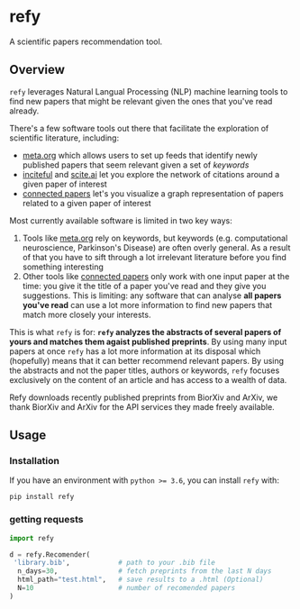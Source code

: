 # refy
A scientific papers recommendation tool.

## Overview
`refy` leverages Natural Langual Processing (NLP) machine learning tools to find new papers that might be relevant given the ones that you've read already. 

There's a few software tools out there that facilitate the exploration of scientific literature, including:
* [meta.org](https://www.meta.org/) which allows users to set up feeds that identify newly published papers that seem relevant given a set of *keywords*
* [inciteful](https://inciteful.xyz/) and [scite.ai](https://scite.ai/) let you explore the network of citations around a given paper of interest
* [connected papers](https://www.connectedpapers.com/) let's you visualize a graph representation of papers related to a given paper of interest

Most currently available software is limited in two key ways:
1. Tools like [meta.org](https://www.meta.org/) rely on keywords, but keywords (e.g. computational neuroscience, Parkinson's Disease) are often overly general. As a result of that you have to sift through a lot irrelevant literature before you find something interesting
2. Other tools like [connected papers](https://www.connectedpapers.com/) only work with one input paper at the time: you give it the title of a paper you've read and they give you suggestions. This is limiting: any software that can analyse **all papers you've read** can use a lot more information to find new papers that match more closely your interests.

This is what `refy` is for: **`refy` analyzes the abstracts of several papers of yours and matches them agaist published preprints**. By using many input papers at once `refy` has a lot more information at its disposal which (hopefully) means that it can better recommend relevant papers. By using the abstracts and not the paper titles, authors or keywords, `refy` focuses exclusively on the content of an article and has access to a wealth of data.

Refy downloads recently published preprints from BiorXiv and ArXiv, we thank BiorXiv and ArXiv for the API services they made freely available.

## Usage
### Installation
If you have an environment with `python >= 3.6`, you can install `refy` with:
```
pip install refy
```
### getting requests
```python
import refy

d = refy.Recomender(
 'library.bib',            # path to your .bib file
  n_days=30,               # fetch preprints from the last N days
  html_path="test.html",   # save results to a .html (Optional)
  N=10                     # number of recomended papers 
)
```
